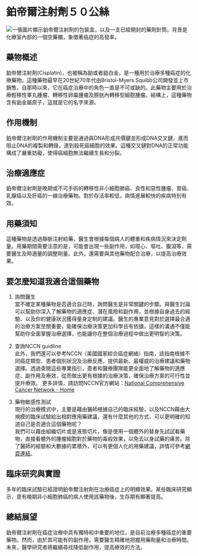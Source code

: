 # 鉑帝爾注射劑５０公絲
![一張圖片顯示鉑帝爾注射劑的包裝盒，以及一支已經開封的藥劑針筒。背景是化療室內部的一個空藥櫃，象徵著癌症的高發率。](https://i.imgur.com/cGLbjlN.jpeg)

## 藥物概述

鉑帝爾注射劑(Cisplatin)，也被稱為鉑或者鉑白金，是一種用於治療多種癌症的化療藥物。這種藥物最早在20世紀70年代由Bristol-Myers Squibb公司開發並上市銷售，自那時以來，它在癌症治療中的角色一直是不可或缺的。此藥物主要用於治療輕移性睪丸腫瘤、轉移性卵巢腫瘤及膀胱內轉移型細胞腫瘤。結構上，這種藥物含有鉑金屬原子，這就是它的名字來源。

## 作用機制

鉑帝爾注射劑的作用機制主要是通過與DNA形成共價鍵並形成DNA交叉鏈，進而阻止DNA的複製和轉錄，達到殺死癌細胞的效果。這種交叉鏈對DNA的正常功能構成了嚴重妨礙，使得癌細胞無法繼續生長和分裂。

## 治療適應症

鉑帝爾注射劑是晚期或不可手術的轉移性非小細胞肺癌、良性和惡性腫瘤、胃癌、乳腺癌以及肝癌的一線治療藥物。對於存活率較低，病情進展較快的疾病特別有效。

## 用藥須知

這種藥物是透過靜脈注射給藥，醫生會根據每個病人的體重和疾病情況來決定劑量。用藥期間需要注意的是，可能會出現一些副作用，如噁心、嘔吐、腹瀉等，需要醫生及時適量的調整劑量。此外，還需要與其他藥物配合治療，以提高治療效果。

## 要怎麼知道我適合這個藥物 

1. 詢問醫生  
當不確定某種藥物是否適合自己時，詢問醫生是非常關鍵的步驟。與醫生討論可以幫助你深入了解藥物的適應症、潛在風險和副作用，並根據自身過去的經驗、以及你的健康狀況獲得量身定制的建議。醫生的專業意見對於選擇最合適的治療方案至關重要，能確保治療決策更加科學且有依據。這樣的溝通不僅能幫助你全面掌握治療選擇，也能讓你在整個治療過程中做出更明智的決策。 

2. 查詢NCCN guidline  
此外，我們還可以參考NCCN（美國國家綜合癌症網絡）指南，該指南根據不同癌症類型、患者個別狀況及治療反應，提供最新、最權威的治療建議和藥物選擇。透過查閱這些專業指引，患者和醫療團隊能更全面地了解藥物的適應症、副作用及療效，從而做出更有根據的治療決策，確保治療方案的可行性並提升療效。 
更多詳情，請訪問NCCN官方網站：[National Comprehensive Cancer Network - Home](https://www.nccn.org/)

3. 藥物敏感性測試  
現行的治療模式中，主要是藉由醫師根據自己的臨床經驗，以及NCCN藉由大規模的臨床試驗給出相對應用藥建議，還有什麼其他的方式，可以更明確的知道自己是否適合這個藥物呢？   
我們可以藉由組織切片或是液態切片，像是使用一個體外的替身先試試看藥物，直接看體外的腫瘤細胞對於藥物的毒殺效果，以免去以身試藥的痛苦。除了醫師的經驗和大數據的累積外，可以有更個人化的用藥建議，詳情可參考[網頁連結](https://info.cancerfree.io/)。

## 臨床研究與實證

多年的臨床試驗已經證明鉑帝爾注射劑在治療癌症上的明顯效果。某些臨床研究顯示，患有晚期非小細胞肺癌的病人使用該藥物後，生存期有顯著提高。

## 總結展望

鉑帝爾注射劑在癌症治療中具有獨特和中重要的地位，是目前治療多種癌症的重要藥物。然而，由於其可能有的副作用，需要醫生精確地把握用藥劑量和治療時間。未來，醫學研究者將繼續尋找降低副作用，提高療效的方法。
